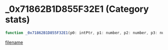 # _0x71862B1D855F32E1 (Category stats)

```js
function _0x71862B1D855F32E1(p0: intPtr, p1: number, p2: number, p3: number): Array
```

[filename](_0x71862B1D855F32E1_m.md ':include')